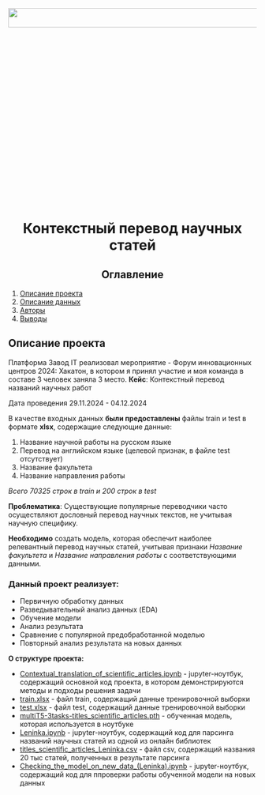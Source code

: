 <img src=https://s9.travelask.ru/uploads/post/000/020/141/main_image/facebook-f5a1973dacfb009d1f93161d2a5cddd5.jpg width=700px height=10%>

# <center> Контекстный перевод научных статей
  
## <center> Оглавление
1. [Опиcание проекта](#описание-проекта)
2. [Описание данных](#описание-данных)
3. [Авторы](#авторы)
4. [Выводы](#выводы)

## Описание проекта
Платформа Завод IT реализовал мероприятие - Форум инновационных центров 2024: Хакатон, в котором я принял участие и моя команда в составе 3 человек заняла 3 место. 
**Кейс**: Контекстный перевод названий научных работ

Дата проведения
29.11.2024 - 04.12.2024

В качестве входных данных  **были предоставлены** файлы train и test в формате **xlsx**, содержащие следующие данные:
1. Название научной работы на русском языке
2. Перевод на английском языке (целевой признак, в файле test отсутствует)
3. Название факультета
4. Название направления работы
   
*Всего 70325 строк в train и 200 строк в test*
   
**Проблематика**: Существующие популярные переводчики часто осуществляют дословный перевод научных текстов, не учитывая научную специфику.

**Необходимо** создать модель, которая обеспечит наиболее релевантный перевод научных статей, учитывая признаки *Название факультета* и *Название направления работы* с соответствующими данными.

### Данный проект реализует:
* Первичную обработку данных
* Разведывательный анализ данных (EDA)
* Обучение модели
* Анализ результата
* Сравнение с популярной предобработанной моделью
* Повторный анализ результата на новых данных

**О структуре проекта:**
* [Contextual_translation_of_scientific_articles.ipynb](Contextual_translation_of_scientific_articles.ipynb) - jupyter-ноутбук, содержащий основной код проекта, в котором демонстрируются методы и подходы решения задачи
* [train.xlsx](train.xlsx) - файл train, содержащий данные тренировочной выборки
* [test.xlsx](test.xlsx) - файл test, содержащий данные тренировочной выборки
* [multiT5-3tasks-titles_scientific_articles.pth](https://drive.google.com/file/d/1s7xSJ-D5QSvd1UIg7KExHXi1tDNXvVZg/view?usp=drive_link) - обученная модель, которая используется в ноутбуке
* [Leninka.ipynb](Leninka.ipynb) - jupyter-ноутбук, содержащий код для парсинга названий научных статей из одной из онлайн библиотек
* [titles_scientific_articles_Leninka.csv](titles_scientific_articles_Leninka.csv) - файл csv, содержащий названия 20 тыс статей, полученных в результате парсинга
* [Checking_the_model_on_new_data_(Leninka).ipynb](Checking_the_model_on_new_data_(Leninka).ipynb) - jupyter-ноутбук, содержащий код для ппроверки работы обученной модели на новых данных
